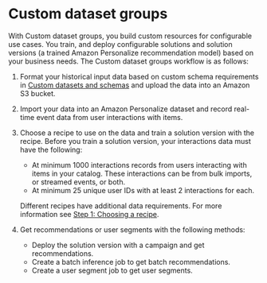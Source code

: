 # Custom dataset groups<a name="custom-dataset-groups"></a>

 With Custom dataset groups, you build custom resources for configurable use cases\. You train, and deploy configurable solutions and solution versions \(a trained Amazon Personalize recommendation model\) based on your business needs\. The Custom dataset groups workflow is as follows:

1. Format your historical input data based on custom schema requirements in [Custom datasets and schemas](custom-datasets-and-schemas.md) and upload the data into an Amazon S3 bucket\.

1.  Import your data into an Amazon Personalize dataset and record real\-time event data from user interactions with items\. 

1. Choose a recipe to use on the data and train a solution version with the recipe\. Before you train a solution version, your interactions data must have the following:
   + At minimum 1000 interactions records from users interacting with items in your catalog\. These interactions can be from bulk imports, or streamed events, or both\.
   + At minimum 25 unique user IDs with at least 2 interactions for each\.

    Different recipes have additional data requirements\. For more information see [Step 1: Choosing a recipe](working-with-predefined-recipes.md)\. 

1. Get recommendations or user segments with the following methods: 
   + Deploy the solution version with a campaign and get recommendations\.
   + Create a batch inference job to get batch recommendations\.
   + Create a user segment job to get user segments\.